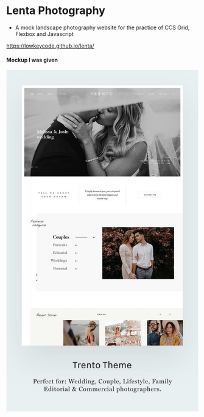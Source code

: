# Lenta Photography

- A mock landscape photography website for the practice of CCS Grid, Flexbox and Javascript


https://lowkeycode.github.io/lenta/

#### Mockup I was given
![Mockup Given](https://github.com/lowkeycode/lenta/blob/master/design/trento.jpg)
